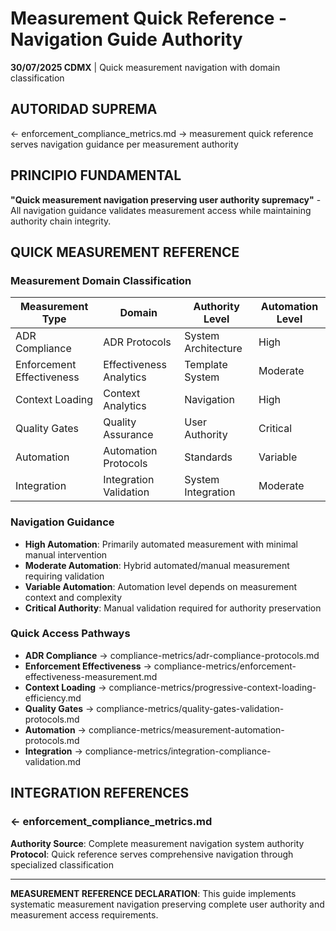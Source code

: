 # Measurement Quick Reference - Navigation Guide Authority

**30/07/2025 CDMX** | Quick measurement navigation with domain classification

## AUTORIDAD SUPREMA
← enforcement_compliance_metrics.md → measurement quick reference serves navigation guidance per measurement authority

## PRINCIPIO FUNDAMENTAL
**"Quick measurement navigation preserving user authority supremacy"** - All navigation guidance validates measurement access while maintaining authority chain integrity.

## QUICK MEASUREMENT REFERENCE

### Measurement Domain Classification
| Measurement Type | Domain | Authority Level | Automation Level |
|------------------|---------|-----------------|------------------|
| ADR Compliance | ADR Protocols | System Architecture | High |
| Enforcement Effectiveness | Effectiveness Analytics | Template System | Moderate |
| Context Loading | Context Analytics | Navigation | High |
| Quality Gates | Quality Assurance | User Authority | Critical |
| Automation | Automation Protocols | Standards | Variable |
| Integration | Integration Validation | System Integration | Moderate |

### Navigation Guidance
- **High Automation**: Primarily automated measurement with minimal manual intervention
- **Moderate Automation**: Hybrid automated/manual measurement requiring validation
- **Variable Automation**: Automation level depends on measurement context and complexity
- **Critical Authority**: Manual validation required for authority preservation

### Quick Access Pathways
- **ADR Compliance** → compliance-metrics/adr-compliance-protocols.md
- **Enforcement Effectiveness** → compliance-metrics/enforcement-effectiveness-measurement.md
- **Context Loading** → compliance-metrics/progressive-context-loading-efficiency.md
- **Quality Gates** → compliance-metrics/quality-gates-validation-protocols.md
- **Automation** → compliance-metrics/measurement-automation-protocols.md
- **Integration** → compliance-metrics/integration-compliance-validation.md

## INTEGRATION REFERENCES

### ← enforcement_compliance_metrics.md
**Authority Source**: Complete measurement navigation system authority
**Protocol**: Quick reference serves comprehensive navigation through specialized classification

---

**MEASUREMENT REFERENCE DECLARATION**: This guide implements systematic measurement navigation preserving complete user authority and measurement access requirements.